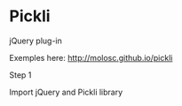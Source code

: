 Pickli
======

jQuery plug-in



Exemples here: http://molosc.github.io/pickli

Step 1

Import jQuery and Pickli library

